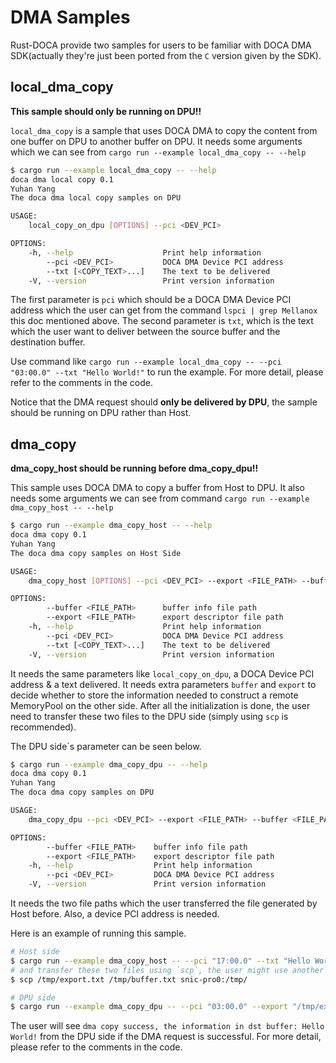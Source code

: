 # DMA Samples
Rust-DOCA provide two samples for users to be familiar with DOCA DMA SDK(actually they're just been ported from the `C` version given by
the SDK).

## local_dma_copy
**This sample should only be running on DPU!!**

`local_dma_copy` is a sample that uses DOCA DMA to copy the content from one buffer on DPU to another buffer on DPU. It needs some arguments which we can see from 
`cargo run --example local_dma_copy -- --help`
```Bash
$ cargo run --example local_dma_copy -- --help
doca dma local copy 0.1
Yuhan Yang
The doca dma local copy samples on DPU

USAGE:
    local_copy_on_dpu [OPTIONS] --pci <DEV_PCI>

OPTIONS:
    -h, --help                    Print help information
        --pci <DEV_PCI>           DOCA DMA Device PCI address
        --txt [<COPY_TEXT>...]    The text to be delivered
    -V, --version                 Print version information
```
The first parameter is `pci` which should be a DOCA DMA Device PCI address which the user can
get from the command `lspci | grep Mellanox` this doc mentioned above. The second parameter 
is `txt`, which is the text which the user want to deliver between the source buffer and 
the destination buffer.

Use command like 
`cargo run --example local_dma_copy -- --pci "03:00.0" --txt "Hello World!"` to run 
the example. For more detail, please refer to the comments in the code.

Notice that the DMA request should **only be delivered by DPU**, the sample should be running on DPU rather than Host.

## dma_copy
**dma_copy_host should be running before dma_copy_dpu!!**

This sample uses DOCA DMA to copy a buffer from Host to DPU. It also needs some 
arguments we can see from command `cargo run --example dma_copy_host -- --help`
```Bash
$ cargo run --example dma_copy_host -- --help
doca dma copy 0.1
Yuhan Yang
The doca dma copy samples on Host Side

USAGE:
    dma_copy_host [OPTIONS] --pci <DEV_PCI> --export <FILE_PATH> --buffer <FILE_PATH>

OPTIONS:
        --buffer <FILE_PATH>      buffer info file path
        --export <FILE_PATH>      export descriptor file path
    -h, --help                    Print help information
        --pci <DEV_PCI>           DOCA DMA Device PCI address
        --txt [<COPY_TEXT>...]    The text to be delivered
    -V, --version                 Print version information
```
It needs the same parameters like `local_copy_on_dpu`, a DOCA Device PCI address & a 
text delivered. It needs extra parameters `buffer` and `export` to decide whether to
store the information needed to construct a remote MemoryPool on the other side.
After all the initialization is done, the user need to transfer these two files to the DPU side
(simply using `scp` is recommended).

The DPU side`s parameter can be seen below.
```Bash 
$ cargo run --example dma_copy_dpu -- --help
doca dma copy 0.1
Yuhan Yang
The doca dma copy samples on DPU

USAGE:
    dma_copy_dpu --pci <DEV_PCI> --export <FILE_PATH> --buffer <FILE_PATH>

OPTIONS:
        --buffer <FILE_PATH>    buffer info file path
        --export <FILE_PATH>    export descriptor file path
    -h, --help                  Print help information
        --pci <DEV_PCI>         DOCA DMA Device PCI address
    -V, --version               Print version information
```

It needs the two file paths which the user transferred the file generated by Host before. 
Also, a device PCI address is needed.

Here is an example of running this sample.
```Bash
# Host side
$ cargo run --example dma_copy_host -- --pci "17:00.0" --txt "Hello World!" --export "/tmp/export.txt" --buffer "/tmp/buffer.txt"
# and transfer these two files using `scp`, the user might use another ssh session since the program is blocking.
$ scp /tmp/export.txt /tmp/buffer.txt snic-pro0:/tmp/

# DPU side
$ cargo run --example dma_copy_dpu -- --pci "03:00.0" --export "/tmp/export.txt" --buffer "/tmp/buffer.txt"
```

The user will see `dma copy success, the information in dst buffer: Hello World!` from the DPU
side if the DMA request is successful. For more detail, please refer to the comments in 
the code.
